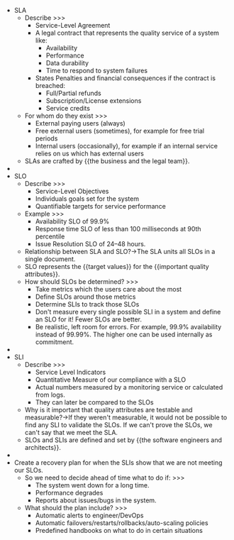 - SLA
    - Describe >>>
        - Service-Level Agreement
        - A legal contract that represents the quality service of a system like:
            - Availability
            - Performance
            - Data durability
            - Time to respond to system failures
        - States Penalties and financial consequences if the contract is breached:
            - Full/Partial refunds
            - Subscription/License extensions
            - Service credits
    - For whom do they exist >>>
        - External paying users (always)
        - Free external users (sometimes), for example for free trial periods
        - Internal users (occasionally), for example if an internal service relies on us which has external users
    - SLAs are crafted by {{the business and the legal team}}.
- 
- SLO
    - Describe >>>
        - Service-Level Objectives
        - Individuals goals set for the system
        - Quantifiable targets for service performance
    - Example >>>
        - Availability SLO of 99.9%
        - Response time SLO of less than 100 milliseconds at 90th percentile
        - Issue Resolution SLO of 24–48 hours.
    - Relationship between SLA and SLO?→The SLA units all SLOs in a single document.
    - SLO represents the {{target values}} for the {{important quality attributes}}.
    - How should SLOs be determined? >>>
        - Take metrics which the users care about the most
        - Define SLOs around those metrics
        - Determine SLIs to track those SLOs
        - Don't measure every single possible SLI in a system and define an SLO for it! Fewer SLOs are better.
        - Be realistic, left room for errors. For example, 99.9% availability instead of 99.99%. The higher one can be used internally as commitment.
- 
- SLI
    - Describe >>>
        - Service Level Indicators
        - Quantitative Measure of our compliance with a SLO
        - Actual numbers measured by a monitoring service or calculated from logs.
        - They can later be compared to the SLOs
    - Why is it important that quality attributes are testable and measurable?→If they weren't measurable, it would not be possible to find any SLI to validate the SLOs. If we can't prove the SLOs, we can't say that we meet the SLA.
    - SLOs and SLIs are defined and set by {{the software engineers and architects}}.
- 
- Create a recovery plan for when the SLIs show that we are not meeting our SLOs.
    - So we need to decide ahead of time what to do if: >>>
        - The system went down for a long time.
        - Performance degrades
        - Reports about issues/bugs in the system.
    - What should the plan include? >>>
        - Automatic alerts to engineer/DevOps
        - Automatic failovers/restarts/rollbacks/auto-scaling policies
        - Predefined handbooks on what to do in certain situations
